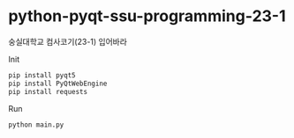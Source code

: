 # python-pyqt-ssu-programming-23-1
숭실대학교 컴사코기(23-1) 입어바라

Init
```py
pip install pyqt5
pip install PyQtWebEngine
pip install requests
```
Run 
```py
python main.py 
```
